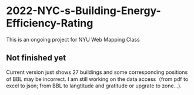 # 2022-NYC-s-Building-Energy-Efficiency-Rating
This is an ongoing project for NYU Web Mapping Class
## Not finished yet
Current version just shows 27 buildings and some corresponding positions of BBL may be incorrect. I am still working on the data access（from pdf to excel to json; from BBL to langtitude and gratitude or upgrate to zone...).
